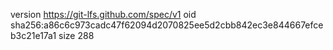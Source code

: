 version https://git-lfs.github.com/spec/v1
oid sha256:a86c6c973cadc47f62094d2070825ee5d2cbb842ec3e844667efceb3c21e17a1
size 288
